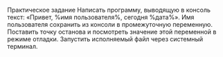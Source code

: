 Практическое задание
Написать программу, выводящую в консоль текст: «Привет, %имя пользователя%, сегодня %дата%».
Имя пользователя сохранить из консоли в промежуточную переменную. 
Поставить точку останова и посмотреть значение этой переменной в режиме отладки. 
Запустить исполняемый файл через системный терминал.
